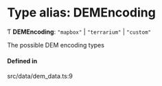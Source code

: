 # Type alias: DEMEncoding

Ƭ **DEMEncoding**: ``"mapbox"`` \| ``"terrarium"`` \| ``"custom"``

The possible DEM encoding types

#### Defined in

src/data/dem_data.ts:9
